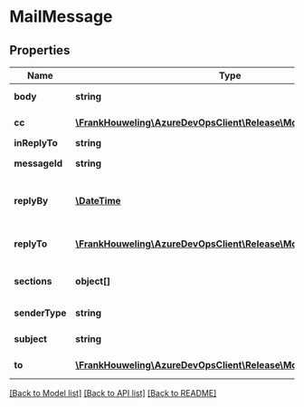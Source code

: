 # MailMessage

## Properties
Name | Type | Description | Notes
------------ | ------------- | ------------- | -------------
**body** | **string** | Body of mail. | [optional] 
**cc** | [**\FrankHouweling\AzureDevOpsClient\Release\Model\EmailRecipients**](EmailRecipients.md) | Mail CC recipients. | [optional] 
**inReplyTo** | **string** | Reply to. | [optional] 
**messageId** | **string** | Message ID of the mail. | [optional] 
**replyBy** | [**\DateTime**](\DateTime.md) | Data when should be replied to mail. | [optional] 
**replyTo** | [**\FrankHouweling\AzureDevOpsClient\Release\Model\EmailRecipients**](EmailRecipients.md) | Reply to Email recipients. | [optional] 
**sections** | **object[]** | List of mail section types. | [optional] 
**senderType** | **string** | Mail sender type. | [optional] 
**subject** | **string** | Subject of the mail. | [optional] 
**to** | [**\FrankHouweling\AzureDevOpsClient\Release\Model\EmailRecipients**](EmailRecipients.md) | Mail To recipients. | [optional] 

[[Back to Model list]](../README.md#documentation-for-models) [[Back to API list]](../README.md#documentation-for-api-endpoints) [[Back to README]](../README.md)


